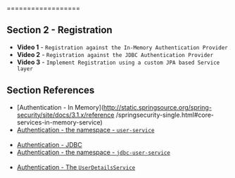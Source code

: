 ==================

## Section 2 - Registration

- **Video 1** - `Registration against the In-Memory Authentication Provider`
- **Video 2** - `Registration against the JDBC Authentication Provider`
- **Video 3** - `Implement Registration using a custom JPA based Service layer`


## Section References
- [Authentication - In Memory](http://static.springsource.org/spring-security/site/docs/3.1.x/reference
/springsecurity-single.html#core-services-in-memory-service)
- [Authentication - the namespace - `user-service`](http://static.springsource.org/spring-security/site/docs/3.1.x/reference/springsecurity-single.html#nsa-user-service)
<br/><br/>
- [Authentication - JDBC](http://static.springsource.org/spring-security/site/docs/3.1.x/reference/springsecurity-single.html#core-services-in-memory-service)
- [Authentication - the namespace - `jdbc-user-service`](http://static.springsource.org/spring-security/site/docs/3.1.x/reference/springsecurity-single.html#nsa-jdbc-user-service)
<br/><br/>
- [Authentication - The `UserDetailsService`](http://static.springsource.org/spring-security/site/docs/3.1.x/reference/springsecurity-single.html#tech-userdetailsservice)

